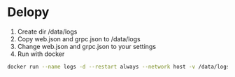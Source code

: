 # Delopy
1. Create dir /data/logs
2. Copy web.json and grpc.json to /data/logs
3. Change web.json and grpc.json to your settings
4. Run with docker
``` bash
docker run --name logs -d --restart always --network host -v /data/logs/web.json:/app/web.json -v /data/logs/grpc.json:/app/grpc.json lukiya/logs
```